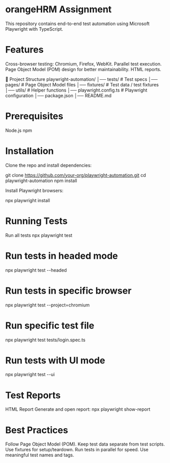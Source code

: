 # orangeHRM Assignment

This repository contains end-to-end test automation using Microsoft Playwright with TypeScript.

# Features

Cross-browser testing: Chromium, Firefox, WebKit.
Parallel test execution.
Page Object Model (POM) design for better maintainability.
HTML reports.

📂 Project Structure
playwright-automation/
│── tests/               # Test specs
│── pages/               # Page Object Model files
│── fixtures/            # Test data / test fixtures
│── utils/               # Helper functions
│── playwright.config.ts # Playwright configuration
│── package.json
│── README.md

# Prerequisites

Node.js
npm

# Installation

Clone the repo and install dependencies:

git clone https://github.com/your-org/playwright-automation.git
cd playwright-automation
npm install


Install Playwright browsers:

npx playwright install

# Running Tests
Run all tests
npx playwright test

# Run tests in headed mode
npx playwright test --headed

# Run tests in specific browser
npx playwright test --project=chromium

# Run specific test file
npx playwright test tests/login.spec.ts

# Run tests with UI mode
npx playwright test --ui

# Test Reports
HTML Report
Generate and open report:
npx playwright show-report

# Best Practices
Follow Page Object Model (POM).
Keep test data separate from test scripts.
Use fixtures for setup/teardown.
Run tests in parallel for speed.
Use meaningful test names and tags.